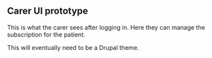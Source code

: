## Carer UI prototype
This is what the carer sees after logging in. Here they can manage the subscription for the patient. 

This will eventually need to be a Drupal theme.
